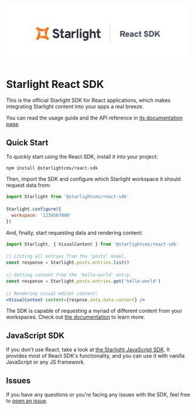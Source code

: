 <picture>
  <source media="(prefers-color-scheme: dark)" srcset="/website/static/img/sdk-header-dark.svg">
  <source media="(prefers-color-scheme: light)" srcset="/website/static/img/sdk-header.svg">
  <img alt="Starlight React SDK logo" src="/website/static/img/sdk-header.svg">
</picture>

# Starlight React SDK

This is the official Starlight SDK for React applications, which makes integrating Starlight
content into your apps a real breeze.

You can read the usage guide and the API reference in [its documentation page](https://react.sdk.starlight.sh).

## Quick Start

To quickly start using the React SDK, install it into your project:

```shell
npm install @starlightcms/react-sdk
```

Then, import the SDK and configure which Starlight workspace it should request data from:

```js
import Starlight from '@starlightcms/react-sdk'

Starlight.configure({
  workspace: '1234567890'
})
```

And, finally, start requesting data and rendering content:

```jsx
import Starlight, { VisualContent } from '@starlightcms/react-sdk'

// Listing all entries from the 'posts' model.
const response = Starlight.posts.entries.list()

// Getting content from the 'hello-world' entry.
const response = Starlight.posts.entries.get('hello-world')

// Rendering visual editor content:
<VisualContent content={respnse.data.data.content} />
```

The SDK is capable of requesting a myriad of different content from your workspaces. Check out 
[the documentation](https://react.sdk.starlight.sh/docs/intro) to learn more.

## JavaScript SDK

If you don't use React, take a look at [the Starlight JavaScript SDK](https://github.com/starlightcms/js-sdk). It
provides most of React SDK's functionality, and you can use it with vanilla JavaScript or any JS framework.

## Issues

If you have any questions or you're facing any issues with the SDK, feel free to [open an issue](https://github.com/starlightcms/react-sdk/issues).
